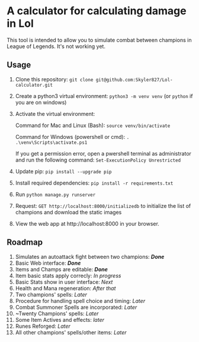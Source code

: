 # A calculator for calculating damage in Lol

This tool is intended to allow you to simulate combat between champions in
League of Legends.  It's not working yet.

## Usage

1. Clone this repository: `git clone git@github.com:Skyler827/Lol-calculator.git`
2. Create a python3 virtual environment: `python3 -m venv venv` (or `python` if you are on windows)
3. Activate the virtual environment:

    Command for Mac and Linux (Bash): `source venv/bin/activate`

    Command for Windows (powershell or cmd): `. .\venv\Scripts\activate.ps1`
    
    If you get a permission error, open a pwershell terminal as administrator and run the following command:
        `Set-ExecutionPolicy Unrestricted`
4. Update pip: `pip install --upgrade pip`
5. Install required dependencies: `pip install -r requirements.txt`
6. Run `python manage.py runserver`
7. Request: `GET http://localhost:8000/initializedb` to initialize the list of champions and download the static images
8. View the web app at http://localhost:8000 in your browser.

## Roadmap

1. Simulates an autoattack fight between two champions: **_Done_**
2. Basic Web interface: **_Done_**
3. Items and Champs are editable: **_Done_**
4. Item basic stats apply correcly: _In progress_
5. Basic Stats show in user interface: _Next_
5. Health and Mana regeneration: _After that_
5. Two champions' spells: _Later_
6. Procedure for handling spell choice and timing: _Later_
7. Combat Summoner Spells are incorporated: _Later_
8. \~Twenty Champions' spells: _Later_
9. Some Item Actives and effects: _later_
10. Runes Reforged: _Later_
11. All other champions' spells/other items: _Later_

